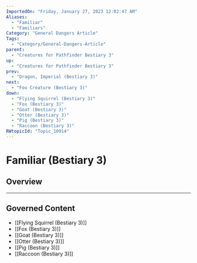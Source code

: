 ```yaml
---
ImportedOn: "Friday, January 27, 2023 12:02:47 AM"
Aliases:
  - "Familiar"
  - "Familiars"
Category: "General Dangers Article"
Tags:
  - "Category/General-Dangers-Article"
parent:
  - "Creatures for Pathfinder Bestiary 3"
up:
  - "Creatures for Pathfinder Bestiary 3"
prev:
  - "Dragon, Imperial (Bestiary 3)"
next:
  - "Foo Creature (Bestiary 3)"
down:
  - "Flying Squirrel (Bestiary 3)"
  - "Fox (Bestiary 3)"
  - "Goat (Bestiary 3)"
  - "Otter (Bestiary 3)"
  - "Pig (Bestiary 3)"
  - "Raccoon (Bestiary 3)"
RWtopicId: "Topic_10914"
---
```

# Familiar (Bestiary 3)
## Overview
---
## Governed Content
- [[Flying Squirrel (Bestiary 3)]]
- [[Fox (Bestiary 3)]]
- [[Goat (Bestiary 3)]]
- [[Otter (Bestiary 3)]]
- [[Pig (Bestiary 3)]]
- [[Raccoon (Bestiary 3)]]

